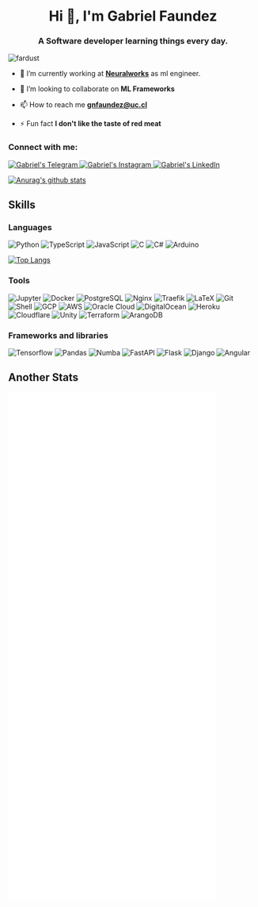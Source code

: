 

<h1 align="center">Hi 👋, I'm Gabriel Faundez</h1>
<h3 align="center">A Software developer learning things every day.</h3>

<p align="left"> <img src="https://komarev.com/ghpvc/?username=fardust&label=Profile%20views&color=0e75b6&style=flat" alt="fardust" /> </p>

- 🔭 I’m currently working at [**Neuralworks**](https://neuralworks.cl/) as ml engineer.

- 👯 I’m looking to collaborate on **ML Frameworks**

- 📫 How to reach me **gnfaundez@uc.cl**

- ⚡ Fun fact **I don't like the taste of red meat**

<h3 align="left">Connect with me:</h3>
<p align="left">
<a href="https://t.me/gnfaundez">
  <img alt="Gabriel's Telegram" src="https://img.shields.io/badge/Telegram-2CA5E0?style=for-the-badge&logo=telegram&logoColor=white" />
</a>
<a href="https://instagram.com/gabrielxfs">
  <img alt="Gabriel's Instagram" src="https://img.shields.io/badge/Instagram-E4405F?style=for-the-badge&logo=instagram&logoColor=white" />
</a>
<a href="https://www.linkedin.com/in/gnfaundez/">
  <img alt="Gabriel's LinkedIn" src="https://img.shields.io/badge/LinkedIn-0077B5?style=for-the-badge&logo=linkedin&logoColor=white" />
</a>
</p>

[![Anurag's github stats](https://github-readme-stats.vercel.app/api?username=FarDust&count_private=true&show_icons=true&theme=onedark&&include_all_commits=true)](https://github.com/anuraghazra/github-readme-stats)

## Skills
### Languages
![Python](https://img.shields.io/badge/Python-FFD43B?style=for-the-badge&logo=python&logoColor=darkgreen)
![TypeScript](https://img.shields.io/badge/TypeScript-007ACC?style=for-the-badge&logo=typescript&logoColor=white)
![JavaScript](https://img.shields.io/badge/Javascript-F7DF1E?style=for-the-badge&logo=javascript&logoColor=black)
![C](https://img.shields.io/badge/C-00599C?style=for-the-badge&logo=c&logoColor=white)
![C#](https://img.shields.io/badge/C%20Sharp-239120?style=for-the-badge&logo=csharp&logoColor=white)
![Arduino](https://img.shields.io/badge/Arduino-00979D?style=for-the-badge&logo=Arduino&logoColor=white)

[![Top Langs](https://github-readme-stats.vercel.app/api/top-langs/?username=FarDust&count_private=true&show_icons=true&theme=onedark&hide=css,html&langs_count=8&layout=compact&&card_width=640px)](https://github.com/anuraghazra/github-readme-stats)

### Tools
![Jupyter](https://img.shields.io/badge/Jupyter-F37626.svg?&style=for-the-badge&logo=Jupyter&logoColor=white)
![Docker](https://img.shields.io/badge/Docker-2CA5E0?style=for-the-badge&logo=docker&logoColor=white)
![PostgreSQL](https://img.shields.io/badge/PostgreSQL-316192?style=for-the-badge&logo=postgresql&logoColor=white)
![Nginx](https://img.shields.io/badge/Nginx-009639?style=for-the-badge&logo=nginx&logoColor=white)
![Traefik](https://img.shields.io/badge/traefik-9D0FB0?style=for-the-badge&logo=traefikmesh&logoColor=white)
![LaTeX](https://img.shields.io/badge/LaTeX-47A141?style=for-the-badge&logo=LaTeX&logoColor=white)
![Git](https://img.shields.io/badge/Git-F05032?style=for-the-badge&logo=git&logoColor=white)
![Shell](https://img.shields.io/badge/Shell_Script-121011?style=for-the-badge&logo=gnu-bash&logoColor=white)
![GCP](https://img.shields.io/badge/Google_Cloud-4285F4?style=for-the-badge&logo=google-cloud&logoColor=white)
![AWS](https://img.shields.io/badge/Amazon_AWS-232F3E?style=for-the-badge&logo=amazon-aws&logoColor=white)
![Oracle Cloud](https://img.shields.io/badge/Oracle-F80000?style=for-the-badge&logo=oracle&logoColor=black)
![DigitalOcean](https://img.shields.io/badge/Digital_Ocean-0080FF?style=for-the-badge&logo=DigitalOcean&logoColor=white)
![Heroku](https://img.shields.io/badge/Heroku-430098?style=for-the-badge&logo=heroku&logoColor=white)
![Cloudflare](https://img.shields.io/badge/Cloudflare-F38020?style=for-the-badge&logo=Cloudflare&logoColor=white)
![Unity](https://img.shields.io/badge/Unity-FFFFFF?style=for-the-badge&logo=Unity&logoColor=black)
![Terraform](https://img.shields.io/badge/Terraform-7B42BC?style=for-the-badge&logo=Terraform&logoColor=white)
![ArangoDB](https://img.shields.io/badge/ArangoDB-DDE072?style=for-the-badge&logo=ArangoDB&logoColor=black)

### Frameworks and libraries
![Tensorflow](https://img.shields.io/badge/Tensorflow-FF6F00?style=for-the-badge&logo=Tensorflow&logoColor=white)
![Pandas](https://img.shields.io/badge/Pandas-2C2D72?style=for-the-badge&logo=pandas&logoColor=white)
![Numba](https://img.shields.io/badge/Numba-00A3E0?style=for-the-badge&logo=Numba&logoColor=white)
![FastAPI](https://img.shields.io/badge/fastapi-109989?style=for-the-badge&logo=FASTAPI&logoColor=white)
![Flask](https://img.shields.io/badge/Flask-000000?style=for-the-badge&logo=flask&logoColor=white)
![Django](https://img.shields.io/badge/Django-092E20?style=for-the-badge&logo=django&logoColor=white)
![Angular](https://img.shields.io/badge/Angular-DD0031?style=for-the-badge&logo=angular&logoColor=white)

## Another Stats

![Metrics](https://github.com/FarDust/FarDust/blob/main/github-metrics.svg)

<!--
**FarDust/FarDust** is a ✨ _special_ ✨ repository because its `README.md` (this file) appears on your GitHub profile.

Here are some ideas to get you started:

- 🔭 I’m currently working on ...
- 🌱 I’m currently learning ...
- 👯 I’m looking to collaborate on ...
- 🤔 I’m looking for help with ...
- 💬 Ask me about ...
- 📫 How to reach me: ...
- 😄 Pronouns: ...
- ⚡ Fun fact: ...
-->
